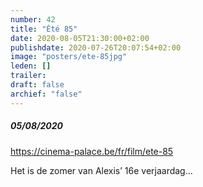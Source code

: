 ```yaml
---
number: 42
title: "Été 85"
date: 2020-08-05T21:30:00+02:00
publishdate: 2020-07-26T20:07:54+02:00
image: "posters/ete-85jpg"
leden: []
trailer: 
draft: false
archief: "false"
---
```


##### 05/08/2020

https://cinema-palace.be/fr/film/ete-85

Het is de zomer van Alexis’ 16e verjaardag... 
<!--more-->

